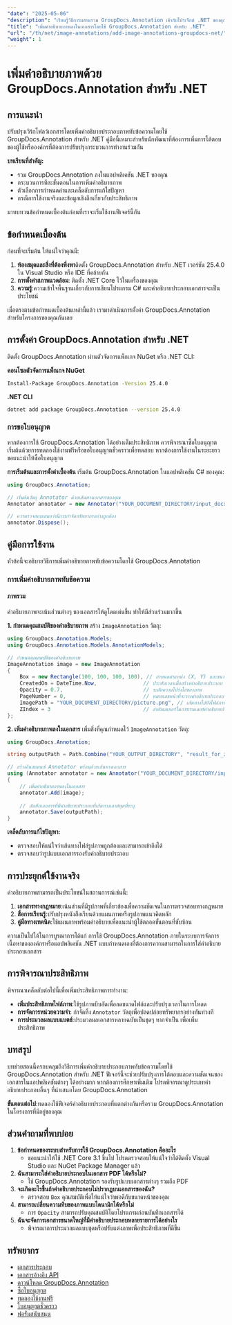 ```yaml
---
"date": "2025-05-06"
"description": "เรียนรู้วิธีการผสานรวม GroupDocs.Annotation เข้ากับโปรเจ็กต์ .NET ของคุณเพื่อปรับปรุงเอกสารด้วยคำอธิบายประกอบภาพ ปรับปรุงการมีส่วนร่วมของผู้ใช้และปรับปรุงการทำงานร่วมกันให้มีประสิทธิภาพ"
"title": "เพิ่มคำอธิบายภาพลงในเอกสารโดยใช้ GroupDocs.Annotation สำหรับ .NET"
"url": "/th/net/image-annotations/add-image-annotations-groupdocs-net/"
"weight": 1
---
```


# เพิ่มคำอธิบายภาพด้วย GroupDocs.Annotation สำหรับ .NET

## การแนะนำ

ปรับปรุงเวิร์กโฟลว์เอกสารโดยเพิ่มคำอธิบายประกอบภาพทับข้อความโดยใช้ GroupDocs.Annotation สำหรับ .NET คู่มือนี้เหมาะสำหรับนักพัฒนาที่ต้องการเพิ่มการโต้ตอบของผู้ใช้หรือองค์กรที่ต้องการปรับปรุงกระบวนการทำงานร่วมกัน

**บทเรียนที่สำคัญ:**
- รวม GroupDocs.Annotation ลงในแอปพลิเคชัน .NET ของคุณ
- กระบวนการทีละขั้นตอนในการเพิ่มคำอธิบายภาพ
- ตัวเลือกการกำหนดค่าและเคล็ดลับการแก้ไขปัญหา
- กรณีการใช้งานจริงและข้อมูลเชิงลึกเกี่ยวกับประสิทธิภาพ

มาทบทวนข้อกำหนดเบื้องต้นก่อนที่เราจะเริ่มใช้งานฟีเจอร์นี้กัน

## ข้อกำหนดเบื้องต้น
ก่อนที่จะเริ่มต้น ให้แน่ใจว่าคุณมี:

1. **ห้องสมุดและสิ่งที่ต้องพึ่งพา**ติดตั้ง GroupDocs.Annotation สำหรับ .NET เวอร์ชัน 25.4.0 ใน Visual Studio หรือ IDE ที่คล้ายกัน
2. **การตั้งค่าสภาพแวดล้อม**: ติดตั้ง .NET Core ไว้ในเครื่องของคุณ
3. **ความรู้**:ความเข้าใจพื้นฐานเกี่ยวกับการเขียนโปรแกรม C# และคำอธิบายประกอบเอกสารจะเป็นประโยชน์

เมื่อตรงตามข้อกำหนดเบื้องต้นเหล่านี้แล้ว เรามาดำเนินการตั้งค่า GroupDocs.Annotation สำหรับโครงการของคุณกันเลย

## การตั้งค่า GroupDocs.Annotation สำหรับ .NET
ติดตั้ง GroupDocs.Annotation ผ่านตัวจัดการแพ็กเกจ NuGet หรือ .NET CLI:

**คอนโซลตัวจัดการแพ็กเกจ NuGet**
```bash
Install-Package GroupDocs.Annotation -Version 25.4.0
```

**.NET CLI**
```bash
dotnet add package GroupDocs.Annotation --version 25.4.0
```

### การขอใบอนุญาต
หากต้องการใช้ GroupDocs.Annotation ได้อย่างเต็มประสิทธิภาพ ควรพิจารณาซื้อใบอนุญาต เริ่มต้นด้วยการทดลองใช้งานฟรีหรือขอใบอนุญาตชั่วคราวเพื่อทดสอบ หากต้องการใช้งานในระยะยาว ขอแนะนำให้ซื้อใบอนุญาต

**การเริ่มต้นและการตั้งค่าเบื้องต้น**
เริ่มต้น GroupDocs.Annotation ในแอปพลิเคชัน C# ของคุณ:

```csharp
using GroupDocs.Annotation;

// เริ่มต้นวัตถุ Annotator ด้วยเส้นทางเอกสารของคุณ
Annotator annotator = new Annotator("YOUR_DOCUMENT_DIRECTORY/input_docx.docx");

// ควรตรวจสอบเสมอว่ามีการกำจัดทรัพยากรอย่างถูกต้อง
annotator.Dispose();
```

## คู่มือการใช้งาน
หัวข้อนี้จะอธิบายวิธีการเพิ่มคำอธิบายภาพทับข้อความโดยใช้ GroupDocs.Annotation

### การเพิ่มคำอธิบายภาพทับข้อความ
#### ภาพรวม
คำอธิบายภาพจะเน้นส่วนต่างๆ ของเอกสารให้ดูโดดเด่นขึ้น ทำให้มีส่วนร่วมมากขึ้น

**1. กำหนดคุณสมบัติของคำอธิบายภาพ**
สร้าง `ImageAnnotation` วัตถุ:

```csharp
using GroupDocs.Annotation.Models;
using GroupDocs.Annotation.Models.AnnotationModels;

// กำหนดคุณสมบัติของคำอธิบายภาพ
ImageAnnotation image = new ImageAnnotation
{
    Box = new Rectangle(100, 100, 100, 100), // กำหนดตำแหน่ง (X, Y) และขนาด (ความกว้าง, ความสูง)
    CreatedOn = DateTime.Now,               // ประทับเวลาเมื่อสร้างคำอธิบายประกอบ
    Opacity = 0.7,                          // ระดับความโปร่งใสของภาพ
    PageNumber = 0,                         // หมายเลขหน้าที่จะวางคำอธิบายประกอบ
    ImagePath = "YOUR_DOCUMENT_DIRECTORY/picture.png", // เส้นทางไปยังไฟล์ภาพที่ใช้สำหรับคำอธิบายประกอบ
    ZIndex = 3                              // ลำดับเลเยอร์ในการเรนเดอร์คำอธิบายประกอบ
};
```

**2. เพิ่มคำอธิบายภาพลงในเอกสาร**
เพิ่มสิ่งที่คุณกำหนดไว้ `ImageAnnotation` วัตถุ:

```csharp
using GroupDocs.Annotation;

string outputPath = Path.Combine("YOUR_OUTPUT_DIRECTORY", "result_for_zIndex.docx");

// สร้างอินสแตนซ์ Annotator พร้อมด้วยเส้นทางเอกสาร
using (Annotator annotator = new Annotator("YOUR_DOCUMENT_DIRECTORY/input_docx.docx"))
{
    // เพิ่มคำอธิบายภาพลงในเอกสาร
    annotator.Add(image);
    
    // บันทึกเอกสารที่มีคำอธิบายประกอบที่เส้นทางเอาต์พุตที่ระบุ
    annotator.Save(outputPath);
}
```

**เคล็ดลับการแก้ไขปัญหา:**
- ตรวจสอบให้แน่ใจว่าเส้นทางไฟล์รูปภาพถูกต้องและสามารถเข้าถึงได้
- ตรวจสอบว่ารูปแบบเอกสารรองรับคำอธิบายประกอบ

## การประยุกต์ใช้งานจริง
คำอธิบายภาพสามารถเป็นประโยชน์ในสถานการณ์เช่นนี้:

1. **เอกสารทางกฎหมาย**:เน้นส่วนที่มีรูปภาพที่เกี่ยวข้องเพื่อความชัดเจนในการตรวจสอบทางกฎหมาย
2. **สื่อการเรียนรู้**:ปรับปรุงหนังสือเรียนด้วยแผนภาพหรือรูปภาพแนวคิดหลัก
3. **คู่มือทางเทคนิค**:ใช้แผนภาพพร้อมคำอธิบายเพื่อแนะนำผู้ใช้ตลอดขั้นตอนที่ซับซ้อน

ความเป็นไปได้ในการบูรณาการได้แก่ การใช้ GroupDocs.Annotation ภายในระบบการจัดการเนื้อหาขององค์กรหรือแอปพลิเคชัน .NET แบบกำหนดเองที่ต้องการความสามารถในการใส่คำอธิบายประกอบเอกสาร

## การพิจารณาประสิทธิภาพ
พิจารณาเคล็ดลับต่อไปนี้เพื่อเพิ่มประสิทธิภาพการทำงาน:
- **เพิ่มประสิทธิภาพไฟล์ภาพ**:ใช้รูปภาพบีบอัดเพื่อลดขนาดไฟล์และปรับปรุงเวลาในการโหลด
- **การจัดการหน่วยความจำ**: กำจัดทิ้ง `Annotator` วัตถุเพื่อปลดปล่อยทรัพยากรอย่างทันท่วงที
- **การประมวลผลแบบแบตช์**:ประมวลผลเอกสารหลายฉบับเป็นชุดๆ หากจำเป็น เพื่อเพิ่มประสิทธิภาพ

## บทสรุป
บทช่วยสอนนี้ครอบคลุมถึงวิธีการเพิ่มคำอธิบายประกอบภาพทับข้อความโดยใช้ GroupDocs.Annotation สำหรับ .NET ฟีเจอร์นี้จะช่วยปรับปรุงการโต้ตอบและความชัดเจนของเอกสารในแอปพลิเคชันต่างๆ ได้อย่างมาก หากต้องการศึกษาเพิ่มเติม โปรดพิจารณาดูประเภทคำอธิบายประกอบอื่นๆ ที่นำเสนอโดย GroupDocs.Annotation

**ขั้นตอนต่อไป**:ทดลองใช้ฟีเจอร์คำอธิบายประกอบที่แตกต่างกันหรือรวม GroupDocs.Annotation ในโครงการที่มีอยู่ของคุณ

## ส่วนคำถามที่พบบ่อย
1. **ข้อกำหนดของระบบสำหรับการใช้ GroupDocs.Annotation คืออะไร**
   - ขอแนะนำให้ใช้ .NET Core 3.1 ขึ้นไป โปรดตรวจสอบให้แน่ใจว่าได้ติดตั้ง Visual Studio และ NuGet Package Manager แล้ว
2. **ฉันสามารถใส่คำอธิบายประกอบในเอกสาร PDF ได้หรือไม่?**
   - ใช่ GroupDocs.Annotation รองรับรูปแบบเอกสารต่างๆ รวมถึง PDF
3. **จะเกิดอะไรขึ้นถ้าคำอธิบายประกอบไม่ปรากฏบนเอกสารของฉัน?**
   - ตรวจสอบ `Box` คุณสมบัติเพื่อให้แน่ใจว่าพอดีกับขนาดหน้าของคุณ
4. **สามารถเปลี่ยนความทึบของภาพแบบไดนามิกได้หรือไม่**
   - การ `Opacity` สามารถปรับคุณสมบัติโดยโปรแกรมก่อนบันทึกเอกสารได้
5. **ฉันจะจัดการเอกสารขนาดใหญ่ที่มีคำอธิบายประกอบหลายรายการได้อย่างไร**
   - พิจารณาการประมวลผลแบบชุดหรือปรับแต่งภาพเพื่อประสิทธิภาพที่ดีขึ้น

## ทรัพยากร
- [เอกสารประกอบ](https://docs.groupdocs.com/annotation/net/)
- [เอกสารอ้างอิง API](https://reference.groupdocs.com/annotation/net/)
- [ดาวน์โหลด GroupDocs.Annotation](https://releases.groupdocs.com/annotation/net/)
- [ซื้อใบอนุญาต](https://purchase.groupdocs.com/buy)
- [ทดลองใช้งานฟรี](https://releases.groupdocs.com/annotation/net/)
- [ใบอนุญาตชั่วคราว](https://purchase.groupdocs.com/temporary-license/)
- [ฟอรั่มสนับสนุน](https://forum.groupdocs.com/c/annotation/)